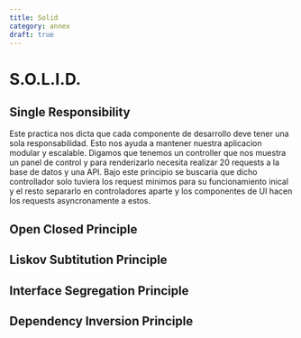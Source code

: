 ```yaml
---
title: Solid
category: annex
draft: true
---
```

# S.O.L.I.D.

## Single Responsibility

Este practica nos dicta que cada componente de desarrollo deve tener una sola responsabilidad. Esto nos ayuda a mantener nuestra aplicacion modular y escalable. Digamos que tenemos un controller que nos muestra un panel de control y para renderizarlo necesita realizar 20 requests a la base de datos y una API. Bajo este principio se buscaria que dicho controllador solo tuviera los request minimos para su funcionamiento inical y el resto separarlo en controladores aparte y los componentes de UI hacen los requests asyncronamente a estos.

## Open Closed Principle

## Liskov Subtitution Principle

## Interface Segregation Principle

## Dependency Inversion Principle
